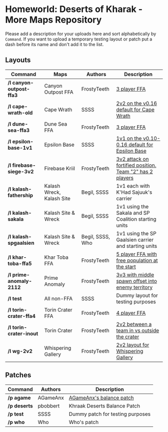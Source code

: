 # Homeworld: Deserts of Kharak - More Maps Repository
Please add a description for your uploads here and sort alphabetically by `Command`.
If you want to upload a temporary testing layout or patch put a dash before its name and don't add it to the list.

## Layouts

| Command | Maps | Authors | Description
| ------- | ---- | ------- | -----------
| **/l canyon-outpost-ffa3** | Canyon Outpost FFA | FrostyTeeth | [3 player FFA](info/map-images/layout-images/canyon-outpost-ffa3.png)
| **/l cape-wrath-old** | Cape Wrath | SSSS | [2v2 on the v0.16 default for Cape Wrath](https://github.com/S5SS/dok-repo/blob/master/info/map-images/layout-images/cape-wrath-old.png)
| **/l dune-sea-ffa3** | Dune Sea FFA | FrostyTeeth | [3 player FFA](https://github.com/S5SS/dok-repo/blob/master/info/map-images/layout-images/dune-sea-ffa3.png)
| **/l epsilon-base-1v1** | Epsilon Base | SSSS | [1v1 on the v0.10-0.16 default for Epsilon Base](https://github.com/S5SS/dok-repo/blob/master/info/map-images/layout-images/epsilon-base-1v1.png)
| **/l firebase-siege-3v2** | Firebase Kriil | FrostyTeeth | [3v2 attack on fortified position. Team "2" has 2 players](https://github.com/S5SS/dok-repo/blob/master/info/map-images/layout-images/firebase-siege-3v2.png)
| **/l kalash-fathership** | Kalash Wreck, Kalash Site | Begil, SSSS | 1v1 each with K'Had Sajuuk's carrier 
| **/l kalash-sakala** | Kalash Site & Wreck | Begil, SSSS | 1v1 using the Sakala and SP Coalition starting units
| **/l kalash-spgaalsien** | Kalash Site & Wreck | Begil, SSSS, Who | 1v1 using the SP Gaalsien carrier and starting units
| **/l khar-toba-ffa5** | Khar Toba FFA | FrostyTeeth | [5 player FFA with free population at the start](https://github.com/S5SS/dok-repo/blob/master/info/map-images/layout-images/khar-toba-ffa5.png)
| **/l prime-anomaly-2112** | Prime Anomaly | FrostyTeeth | [3v3 with middle spawn offset into enemy territory](https://github.com/S5SS/dok-repo/blob/master/info/map-images/layout-images/prime-anomaly-2112.png)
| **/l test** | All non-FFA | SSSS | Dummy layout for testing purposes
| **/l torin-crater-ffa4** | Torin Crater FFA| FrostyTeeth | [4 player FFA](https://github.com/S5SS/dok-repo/blob/master/info/map-images/layout-images/torin-crater-ffa4.png)
| **/l torin-crater-inout** | Torin Crater | FrostyTeeth | [2v2 between a team in vs outside the crater](https://github.com/S5SS/dok-repo/blob/master/info/map-images/layout-images/torin-crater-inout.png)
| **/l wg-2v2** | Whispering Gallery | FrostyTeeth | [2v2 layout for Whispering Gallery](https://github.com/S5SS/dok-repo/blob/master/info/map-images/layout-images/wg-2v2-image.png)

## Patches
| Command | Authors | Description
| ------- | ------- | -----------
| **/p agame** | AGameAnx | [AGameAnx's balance patch](https://docs.google.com/document/d/1WulBuxTnjEn3-r0P7UrTQSzijdb_9oGVMEy1BMBU2iQ)
| **/p deserts** | pbobbert | Khraak Deserts Balance Patch
| **/p test** | SSSS | Dummy patch for testing purposes
| **/p who** | Who | Who's patch

